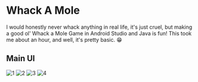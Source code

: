 # Whack A Mole
I would honestly never whack anything in real life, it's just cruel, but making a good ol' Whack a Mole Game in Android Studio and Java is fun! This took me about an hour, and well, it's pretty basic. 😁  

## Main UI 
![1](https://user-images.githubusercontent.com/87696858/172822298-220fad5d-2ab6-46d3-93b2-0054d5785cd3.png)
![2](https://user-images.githubusercontent.com/87696858/172822282-be3b6e24-0b0f-4ac5-a44e-27c2e0863e71.png)
![3](https://user-images.githubusercontent.com/87696858/172822292-a668d417-9485-4950-afcd-4a245d819697.png)
![4](https://user-images.githubusercontent.com/87696858/172822294-a3ee6af2-cf69-4043-9607-c5ab579a3a19.png)
